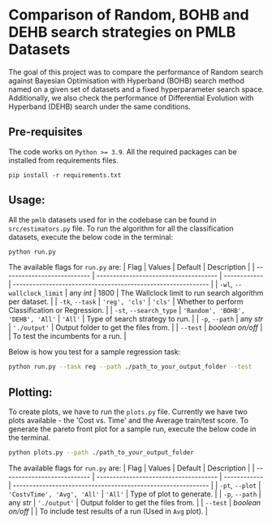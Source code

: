 # Comparison of Random, BOHB and DEHB search strategies on PMLB Datasets
The goal of this project was to compare the performance of Random search against Bayesian Optimisation with Hyperband (BOHB) search method named on a given set of datasets and a fixed hyperparameter search space. Additionally, we also check the performance of Differential Evolution with Hyperband (DEHB) search under the same conditions.

## Pre-requisites
The code works on `Python >= 3.9`. All the required packages can be installed from requirements files.

````
pip install -r requirements.txt
````

## Usage:

All the `pmlb` datasets used for in the codebase can be found in `src/estimators.py` file. To run the algorithm for all the classification datasets, execute the below code in the terminal:

````bash
python run.py
````

The available flags for `run.py` are:
| Flag                        | Values                                | Default      | Description                                                  |
| --------------------------- | ------------------------------------- | ------------ | ------------------------------------------------------------ |
| `-wl`, `--wallclock_limit`  | any *int*                             | 1800         | The Wallclock limit to run search algorithm per dataset.     |
| `-tk`, `--task`             | `'reg', 'cls'`                        | `'cls'`      | Whether to perform Classification or Regression.             |
| `-st`, `--search_type`      | `'Random', 'BOHB', 'DEHB', 'All'`     | `'All'`      | Type of search strategy to run.                              |
| `-p`, `--path`              | any *str*                             | `'./output'` | Output folder to get the files from.                         |
| `--test`                    | *boolean on/off*                      |              | To test the incumbents for a run.                            |

Below is how you test for a sample regression task:

````bash
python run.py --task reg --path ./path_to_your_output_folder --test
````

## Plotting:

To create plots, we have to run the `plots.py` file. Currently we have two plots available - the 'Cost vs. Time' and the Average train/test score. To generate the pareto front plot for a sample run, execute the below code in the terminal.

````bash
python plots.py --path ./path_to_your_output_folder
````

The available flags for `run.py` are:
| Flag                        | Values                                | Default      | Description                                                  |
| --------------------------- | ------------------------------------- | ------------ | ------------------------------------------------------------ |
| `-pt`, `--plot`             | `'CostvTime', 'Avg', 'All'`              | `'All'`      | Type of plot to generate.                                    |
| `-p`, `--path`              | any *str*                             | `'./output'` | Output folder to get the files from.                         |
| `--test`                    | *boolean on/off*                      |              | To include test results of a run (Used in `Avg` plot).       |
